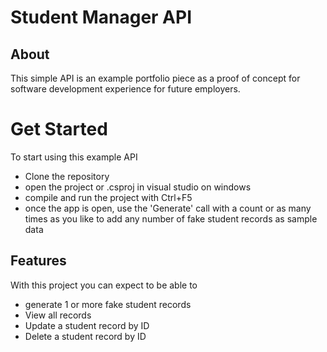 # Student Manager API
## About
This simple API is an example portfolio piece as a proof of concept for software development experience for future employers.

# Get Started
To start using this example API
 - Clone the repository
 - open the project or .csproj in visual studio on windows
 - compile and run the project with Ctrl+F5
 - once the app is open, use the 'Generate' call with a count or as many times as you like to add any number of fake student records as sample data

## Features
With this project you can expect to be able to 
 - generate 1 or more fake student records
 - View all records
 - Update a student record by ID
 - Delete a student record by ID
